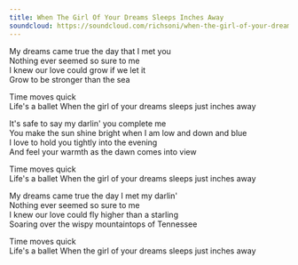 ```yaml
---
title: When The Girl Of Your Dreams Sleeps Inches Away
soundcloud: https://soundcloud.com/richsoni/when-the-girl-of-your-dreams-sleeps-inches-away
---
```


My dreams came true the day that I met you  
Nothing ever seemed so sure to me  
I knew our love could grow if we let it  
Grow to be stronger than the sea  

Time moves quick  
Life's a ballet
When the girl of your dreams sleeps just inches away  

It's safe to say my darlin' you complete me  
You make the sun shine bright when I am low and down and blue  
I love to hold you tightly into the evening  
And feel your warmth as the dawn comes into view  

Time moves quick  
Life's a ballet
When the girl of your dreams sleeps just inches away  

My dreams came true the day I met my darlin'  
Nothing ever seemed so sure to me  
I knew our love could fly higher than a starling  
Soaring over the wispy mountaintops of Tennessee  

Time moves quick  
Life's a ballet
When the girl of your dreams sleeps just inches away  
